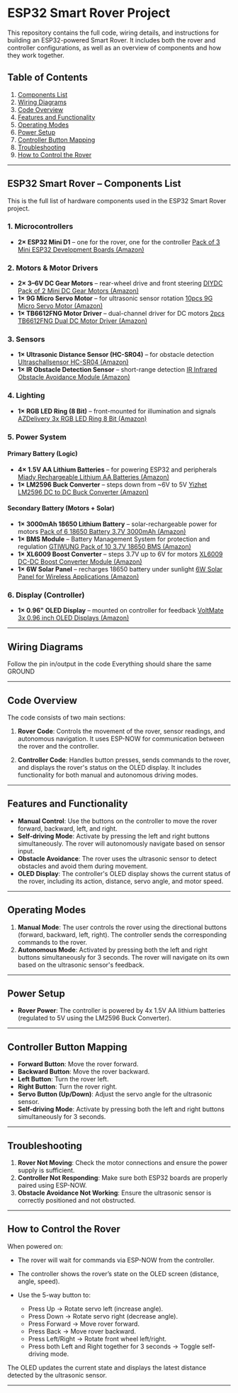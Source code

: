 # ESP32 Smart Rover Project

This repository contains the full code, wiring details, and instructions for building an ESP32-powered Smart Rover. It includes both the rover and controller configurations, as well as an overview of components and how they work together.

## Table of Contents

1. [Components List](#components-list)
2. [Wiring Diagrams](#wiring-diagrams)
3. [Code Overview](#code-overview)
4. [Features and Functionality](#features-and-functionality)
5. [Operating Modes](#operating-modes)
6. [Power Setup](#power-setup)
7. [Controller Button Mapping](#controller-button-mapping)
8. [Troubleshooting](#troubleshooting)
9. [How to Control the Rover](#how-to-control-the-rover)

---

## ESP32 Smart Rover – Components List

This is the full list of hardware components used in the ESP32 Smart Rover project.

### 1. Microcontrollers

* **2× ESP32 Mini D1** – one for the rover, one for the controller
  [Pack of 3 Mini ESP32 Development Boards (Amazon)](https://www.amazon.de/dp/B0CJNMRG37?ref=ppx_pop_mob_ap_share)

### 2. Motors & Motor Drivers

* **2× 3–6V DC Gear Motors** – rear-wheel drive and front steering
  [DIYDC Pack of 2 Mini DC Gear Motors (Amazon)](https://amzn.eu/d/8vJv5VG)
* **1× 9G Micro Servo Motor** – for ultrasonic sensor rotation
  [10pcs 9G Micro Servo Motor (Amazon)](https://www.amazon.de/dp/B0CMT8CF76?ref=ppx_pop_mob_ap_share)
* **1× TB6612FNG Motor Driver** – dual-channel driver for DC motors
  [2pcs TB6612FNG Dual DC Motor Driver (Amazon)](https://www.amazon.de/dp/B09MN8F1SD?ref=ppx_pop_mob_ap_share)

### 3. Sensors

* **1× Ultrasonic Distance Sensor (HC-SR04)** – for obstacle detection
  [Ultraschallsensor HC-SR04 (Amazon)](https://amzn.eu/d/ilI85lk)
* **1× IR Obstacle Detection Sensor** – short-range detection
  [IR Infrared Obstacle Avoidance Module (Amazon)](https://amzn.eu/d/j3NJQmh)

### 4. Lighting

* **1× RGB LED Ring (8 Bit)** – front-mounted for illumination and signals
  [AZDelivery 3x RGB LED Ring 8 Bit (Amazon)](https://www.amazon.de/dp/B0BZDQM8SX?ref=ppx_pop_mob_ap_share)

### 5. Power System

#### Primary Battery (Logic)

* **4× 1.5V AA Lithium Batteries** – for powering ESP32 and peripherals
  [Miady Rechargeable Lithium AA Batteries (Amazon)](https://www.amazon.de/dp/B0DHZCVMVM?ref=ppx_pop_mob_ap_share)
* **1× LM2596 Buck Converter** – steps down from \~6V to 5V
  [Yizhet LM2596 DC to DC Buck Converter (Amazon)](https://www.amazon.de/dp/B0823P6PW6?ref=ppx_pop_mob_ap_share)

#### Secondary Battery (Motors + Solar)

* **1× 3000mAh 18650 Lithium Battery** – solar-rechargeable power for motors
  [Pack of 6 18650 Battery 3.7V 3000mAh (Amazon)](https://www.amazon.de/dp/B0D73P7Q5C?ref=ppx_pop_mob_ap_share)
* **1× BMS Module** – Battery Management System for protection and regulation
  [GTIWUNG Pack of 10 3.7V 18650 BMS (Amazon)](https://www.amazon.de/dp/B0CSJR4CYJ?ref=ppx_pop_mob_ap_share)
* **1× XL6009 Boost Converter** – steps 3.7V up to 6V for motors
  [XL6009 DC-DC Boost Converter Module (Amazon)](https://www.amazon.de/dp/B0D9VPKHLK?ref=ppx_pop_mob_ap_share)
* **1× 6W Solar Panel** – recharges 18650 battery under sunlight
  [6W Solar Panel for Wireless Applications (Amazon)](https://www.amazon.de/dp/B0B8HPS3SB?ref=ppx_pop_mob_ap_share)

### 6. Display (Controller)

* **1× 0.96" OLED Display** – mounted on controller for feedback
  [VoltMate 3x 0.96 inch OLED Displays (Amazon)](https://www.amazon.de/dp/B0CXY8SM1H?ref=ppx_pop_mob_ap_share)

---

## Wiring Diagrams

Follow the pin in/output in the code
Everything should share the same GROUND 

---

## Code Overview

The code consists of two main sections:

1. **Rover Code**: Controls the movement of the rover, sensor readings, and autonomous navigation. It uses ESP-NOW for communication between the rover and the controller.

2. **Controller Code**: Handles button presses, sends commands to the rover, and displays the rover's status on the OLED display. It includes functionality for both manual and autonomous driving modes.

---

## Features and Functionality

* **Manual Control**: Use the buttons on the controller to move the rover forward, backward, left, and right.
* **Self-driving Mode**: Activate by pressing the left and right buttons simultaneously. The rover will autonomously navigate based on sensor input.
* **Obstacle Avoidance**: The rover uses the ultrasonic sensor to detect obstacles and avoid them during movement.
* **OLED Display**: The controller's OLED display shows the current status of the rover, including its action, distance, servo angle, and motor speed.

---

## Operating Modes

1. **Manual Mode**: The user controls the rover using the directional buttons (forward, backward, left, right). The controller sends the corresponding commands to the rover.
2. **Autonomous Mode**: Activated by pressing both the left and right buttons simultaneously for 3 seconds. The rover will navigate on its own based on the ultrasonic sensor's feedback.

---

## Power Setup

* **Rover Power**: The controller is powered by 4x 1.5V AA lithium batteries (regulated to 5V using the LM2596 Buck Converter).

---

## Controller Button Mapping

* **Forward Button**: Move the rover forward.
* **Backward Button**: Move the rover backward.
* **Left Button**: Turn the rover left.
* **Right Button**: Turn the rover right.
* **Servo Button (Up/Down)**: Adjust the servo angle for the ultrasonic sensor.
* **Self-driving Mode**: Activate by pressing both the left and right buttons simultaneously for 3 seconds.

---

## Troubleshooting

1. **Rover Not Moving**: Check the motor connections and ensure the power supply is sufficient.
2. **Controller Not Responding**: Make sure both ESP32 boards are properly paired using ESP-NOW.
3. **Obstacle Avoidance Not Working**: Ensure the ultrasonic sensor is correctly positioned and not obstructed.

---

## How to Control the Rover

When powered on:

* The rover will wait for commands via ESP-NOW from the controller.
* The controller shows the rover’s state on the OLED screen (distance, angle, speed).
* Use the 5-way button to:

  * Press Up → Rotate servo left (increase angle).
  * Press Down → Rotate servo right (decrease angle).
  * Press Forward → Move rover forward.
  * Press Back → Move rover backward.
  * Press Left/Right → Rotate front wheel left/right.
  * Press both Left and Right together for 3 seconds → Toggle self-driving mode.

The OLED updates the current state and displays the latest distance detected by the ultrasonic sensor.

---

